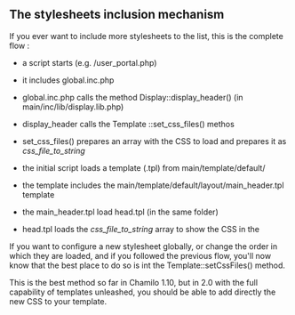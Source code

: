 ## The stylesheets inclusion mechanism

If you ever want to include more stylesheets to the list, this is the complete flow :

*   a script starts (e.g. /user_portal.php)

*   it includes global.inc.php

*   global.inc.php calls the method Display::display_header() (in main/inc/lib/display.lib.php)

*   display_header calls the Template ::set_css_files() methos

*   set_css_files() prepares an array with the CSS to load and prepares it as _css_file_to_string_

*   the initial script loads a template (.tpl) from main/template/default/

*   the template includes the main/template/default/layout/main_header.tpl template

*   the main_header.tpl load head.tpl (in the same folder)

*   head.tpl loads the _css_file_to_string_ array to show the CSS in the

If you want to configure a new stylesheet globally, or change the order in which they are loaded, and if you followed the previous flow, you'll now know that the best place to do so is int the Template::setCssFiles() method.

This is the best method so far in Chamilo 1.10, but in 2.0 with the full capability of templates unleashed, you should be able to add directly the new CSS to your template.